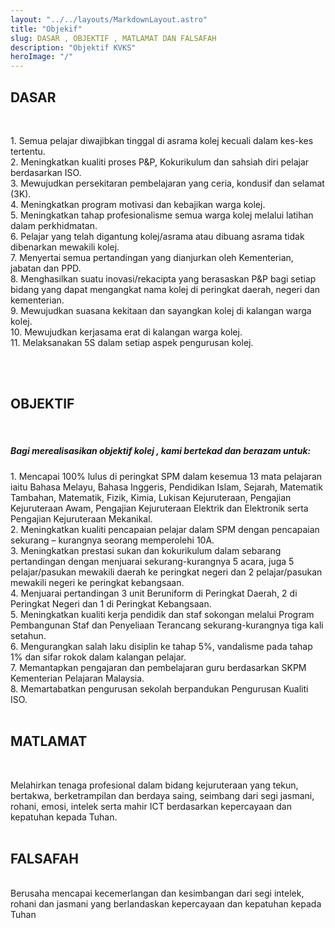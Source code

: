 ```yaml
---
layout: "../../layouts/MarkdownLayout.astro"
title: "Objekif"
slug: DASAR , OBJEKTIF , MATLAMAT DAN FALSAFAH
description: "Objektif KVKS"
heroImage: "/"
---
```


## DASAR
<br>
<ol> </ol>
1. Semua pelajar diwajibkan tinggal di asrama kolej kecuali dalam kes-kes tertentu.
<br>
2. Meningkatkan kualiti proses P&P, Kokurikulum dan sahsiah diri pelajar berdasarkan ISO.
<br>
3. Mewujudkan persekitaran pembelajaran yang ceria, kondusif dan selamat (3K).
<br>
4. Meningkatkan program motivasi dan kebajikan warga kolej.
<br>
5. Meningkatkan tahap profesionalisme semua warga kolej melalui latihan dalam perkhidmatan.
<br>
6. Pelajar yang telah digantung kolej/asrama atau dibuang asrama tidak dibenarkan mewakili kolej.
<br>
7. Menyertai semua pertandingan yang dianjurkan oleh Kementerian, jabatan dan PPD.
<br>
8. Menghasilkan suatu inovasi/rekacipta yang berasaskan P&P bagi setiap bidang yang dapat mengangkat nama kolej di peringkat daerah, negeri dan kementerian.
<br>
9. Mewujudkan suasana kekitaan dan sayangkan kolej di kalangan warga kolej.
<br>
10. Mewujudkan kerjasama erat di kalangan warga kolej. 
<br>
11. Melaksanakan 5S dalam setiap aspek pengurusan kolej.

<br><br>

## OBJEKTIF
<br>

##### Bagi merealisasikan objektif kolej , kami bertekad dan berazam untuk:  

<ol> </ol>
1. Mencapai 100% lulus di peringkat SPM dalam kesemua 13 mata pelajaran iaitu Bahasa Melayu, Bahasa Inggeris, Pendidikan Islam,  Sejarah, Matematik Tambahan, Matematik, Fizik, Kimia, Lukisan Kejuruteraan, Pengajian Kejuruteraan Awam, Pengajian Kejuruteraan Elektrik dan Elektronik serta Pengajian Kejuruteraan Mekanikal. 
<br>
2. Meningkatkan kualiti pencapaian pelajar dalam SPM dengan pencapaian sekurang – kurangnya seorang memperolehi 10A.
<br>
3. Meningkatkan prestasi sukan dan kokurikulum dalam sebarang pertandingan dengan menjuarai sekurang-kurangnya 5 acara, juga 5 pelajar/pasukan mewakili daerah ke peringkat negeri dan 2 pelajar/pasukan mewakili negeri ke peringkat kebangsaan.
<br>
4. Menjuarai pertandingan 3 unit Beruniform di Peringkat Daerah, 2 di Peringkat Negeri dan 1 di Peringkat Kebangsaan.
<br>
5. Meningkatkan kualiti kerja pendidik dan staf sokongan melalui Program Pembangunan Staf dan Penyeliaan Terancang sekurang-kurangnya tiga kali setahun.
<br>
6. Mengurangkan salah laku disiplin ke tahap 5%, vandalisme pada tahap 1% dan sifar rokok dalam kalangan pelajar.
<br>
7. Memantapkan pengajaran dan pembelajaran guru berdasarkan SKPM Kementerian Pelajaran Malaysia.
<br>
8. Memartabatkan pengurusan sekolah berpandukan Pengurusan Kualiti ISO.
<br><br>

## MATLAMAT
<br>

Melahirkan tenaga profesional dalam bidang kejuruteraan yang tekun, bertakwa, berketrampilan dan berdaya saing, seimbang dari segi jasmani, rohani, emosi, intelek serta mahir ICT berdasarkan kepercayaan dan kepatuhan kepada Tuhan.
<br><br>
## FALSAFAH
<br>
Berusaha mencapai kecemerlangan dan kesimbangan dari segi intelek, rohani dan jasmani yang berlandaskan kepercayaan dan kepatuhan kepada Tuhan
